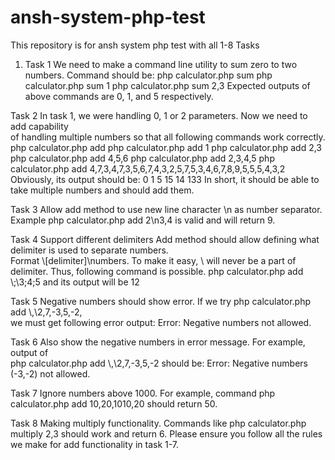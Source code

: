 # ansh-system-php-test
This repository is for ansh system php test with all 1-8 Tasks

1. Task	1
We	need	to	make	a	command	line	utility	to	sum	zero	to	two	numbers.	Command	
should	be:
php	calculator.php	sum
php	calculator.php sum	1
php	calculator.php	sum	2,3
Expected	outputs	of	above	commands	are	0,	1,	and	5	respectively.

Task	2
In	task	1,	we	were	handling	0,	1	or	2	parameters.	Now	we	need	to	add	capability	
of	handling	multiple	numbers	so	that	all	following	commands	work	correctly.
php	calculator.php	add
php	calculator.php	add	1
php	calculator.php	add	2,3
php	calculator.php	add	4,5,6
php	calculator.php	add	2,3,4,5
php	calculator.php	add	4,7,3,4,7,3,5,6,7,4,3,2,5,7,5,3,4,6,7,8,9,5,5,5,4,3,2
Obviously,	its	output	should	be:
0
1
5
15
14
133
In	short,	it	should	be	able	to	take	multiple	numbers	and	should	add	them.

Task	3
Allow	add	method	to	use	new	line	character	\n as	number	separator.	Example
php	calculator.php	add	2\n3,4
is	valid	and	will	return	9.

Task	4
Support	different	delimiters
Add	method	should	allow	defining what	delimiter	is	used	to	separate	numbers.	
Format	\\[delimiter]\\numbers. To make	it	easy,	\ will	never	be	a	part	of	
delimiter.
Thus,	following	command	is	possible.
php	calculator.php	add \\;\\3;4;5
and	its	output	will	be	12

Task	5
Negative	numbers	should	show	error.
If	we	try
php	calculator.php	add	\\,\\2,7,-3,5,-2,	
we	must	get	following	error output:
Error:	Negative	numbers	not	allowed.

Task	6
Also	show	the	negative	numbers	in	error	message.	For	example,	output	of	
php	calculator.php	add	\\,\\2,7,-3,5,-2
should	be:
Error:	Negative	numbers	(-3,-2)	not	allowed.

Task	7
Ignore	numbers	above	1000.	For	example,	command	
php	calculator.php	add 10,20,1010,20
should	return	50.

Task	8
Making	multiply	functionality.	Commands	like
php	calculator.php	multiply	2,3
should	work	and	return	6.	Please	ensure	you	follow	all	the	rules	we	make	for	add	
functionality	in	task	1-7.
